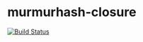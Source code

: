 murmurhash-closure
==================
[![Build Status](https://travis-ci.org/schedul-xor/murmurhash-closure.svg?branch=master)](https://travis-ci.org/schedul-xor/murmurhash-closure)
